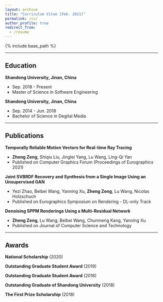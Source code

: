 ```yaml
---
layout: archive
title: "Curriculum Vitae [Feb. 2021]"
permalink: /cv/
author_profile: true
redirect_from:
  - /resume
---
```


{% include base_path %}

---

## Education

**Shandong University, Jinan, China**

- Sep. 2018 - Present
- Master of Science in Software Engineering

**Shandong University, Jinan, China**

- Sep. 2014 - Jun. 2018
- Bachelor of Science in Degital Media

---

## Publications

**Temporally Reliable Motion Vectors for Real-time Ray Tracing**

- **Zheng Zeng**, Shiqiu Liu, Jinglei Yang, Lu Wang, Ling-Qi Yan
- Published on Computer Graphics Forum (Proceedings of Eurographics 2021)

**Joint SVBRDF Recovery and Synthesis from a Single Image Using an Unsupervised GAN**

- Yezi Zhao, Beibei Wang, Yanning Xu, **Zheng Zeng**, Lu Wang, Nicolas Holzschuch
- Published on Eurographics Symposium on Rendering - DL-only Track

**Denoising SPPM Renderings Using a Multi-Residual Network**

- **Zheng Zeng**, Lu Wang, Beibei Wang, Chunmeng Kang, Yanning Xu
- Published on Journal of Computer Science and Technology

---

## Awards

**National Scholarship** (2020)

**Outstanding Graduate Student Award** (2019)

**Outstanding Graduate Student Award** (2018)

**Outstanding Graduate of Shandong University** (2018)

**The First Prize Scholarship** (2018)

